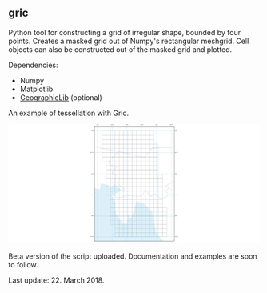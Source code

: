 ## gric
Python tool for constructing a grid of irregular shape, bounded by four points. Creates a masked grid out of Numpy's rectangular meshgrid. Cell objects can also be constructed out of the masked grid and plotted.

Dependencies:
- Numpy
- Matplotlib
- [GeographicLib](https://geographiclib.sourceforge.io/1.49/python/) (optional)

An example of tessellation with Gric.

![Example 2](https://github.com/grajh/gric/blob/master/examples/Ex3.png "Ex3.png")

Beta version of the script uploaded. Documentation and examples are soon to follow.

Last update: 22. March 2018.
